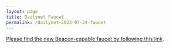 ```yaml
---
layout: page
title: Dailynet Faucet
permalink: /dailynet-2023-07-24-faucet
---
```


[Please find the new Beacon-capable faucet by following this link](https://faucet.dailynet-2023-07-24.teztnets.xyz).
